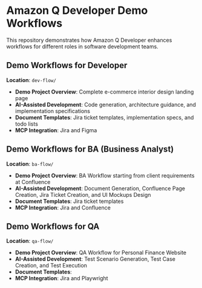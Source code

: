 # Amazon Q Developer Demo Workflows

This repository demonstrates how Amazon Q Developer enhances workflows for different roles in software development teams.

## Demo Workflows for Developer

**Location**: `dev-flow/`

- **Demo Project Overview**: Complete e-commerce interior design landing page
- **AI-Assisted Development**: Code generation, architecture guidance, and implementation specifications
- **Document Templates**: Jira ticket templates, implementation specs, and todo lists
- **MCP Integration**: Jira and Figma

## Demo Workflows for BA (Business Analyst)

**Location**: `ba-flow/`

- **Demo Project Overview**: BA Workflow starting from client requirements at Confluence
- **AI-Assisted Development**: Document Generation, Confluence Page Creation, Jira Ticket Creation, and UI Mockups Design
- **Document Templates**: Jira ticket templates
- **MCP Integration**: Jira and Confluence

## Demo Workflows for QA

**Location**: `qa-flow/`

- **Demo Project Overview**: QA Workflow for Personal Finance Website
- **AI-Assisted Development**: Test Scenario Generation, Test Case Creation, and Test Execution
- **Document Templates**: 
- **MCP Integration**: Jira and Playwright
